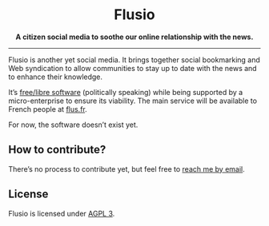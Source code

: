<h1 align="center">Flusio</h1>

<p align="center">
    <strong>A citizen social media to soothe our online relationship with the news.</strong>
</p>

---

Flusio is another yet social media. It brings together social bookmarking and
Web syndication to allow communities to stay up to date with the news and to
enhance their knowledge.

It’s [free/libre software](https://en.wikipedia.org/wiki/Free_software)
(politically speaking) while being supported by a micro-enterprise to ensure
its viability. The main service will be available to French people at
[flus.fr](https://flus.fr).

For now, the software doesn’t exist yet.

## How to contribute?

There’s no process to contribute yet, but feel free to [reach me by email](mailto://marien@flus.io).

## License

Flusio is licensed under [AGPL 3](LICENSE.txt).
